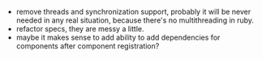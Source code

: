 - remove threads and synchronization support, probably it will be never needed in any real situation, because
there's no multithreading in ruby.
- refactor specs, they are messy a little.
- maybe it makes sense to add ability to add dependencies for components after component registration?